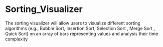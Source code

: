 # Sorting_Visualizer
The sorting visualizer will allow users to visualize different sorting algorithms (e.g., Bubble Sort, Insertion Sort, Selection Sort , Merge Sort , Quick Sort) on an array of bars representing values and analysis their time complexity 
